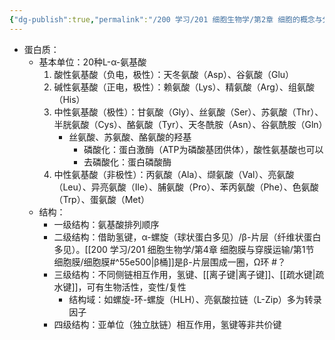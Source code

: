 ```yaml
---
{"dg-publish":true,"permalink":"/200 学习/201 细胞生物学/第2章 细胞的概念与分子基础/第2节 细胞的分子基础/生物大分子/蛋白质/","title":"蛋白质","created":"2022-12-02T11:24:08.000+08:00","updated":"2024-01-09T18:41:36.948+08:00"}
---
```



- 蛋白质：
	- 基本单位：20种L-α-氨基酸
		1. 酸性氨基酸（负电，极性）：天冬氨酸（Asp）、谷氨酸（Glu）
		2. 碱性氨基酸（正电，极性）：赖氨酸（Lys）、精氨酸（Arg）、组氨酸（His）
		3. 中性氨基酸（极性）：甘氨酸（Gly）、丝氨酸（Ser）、苏氨酸（Thr）、半胱氨酸（Cys）、酪氨酸（Tyr）、天冬酰胺（Asn）、谷氨酰胺（Gln）
			- 丝氨酸、苏氨酸、酪氨酸的羟基
				- 磷酸化：蛋白激酶（ATP为磷酸基团供体），酸性氨基酸也可以
				- 去磷酸化：蛋白磷酸酶
		4. 中性氨基酸（非极性）：丙氨酸（Ala）、缬氨酸（Val）、亮氨酸（Leu）、异亮氨酸（Ile）、脯氨酸（Pro）、苯丙氨酸（Phe）、色氨酸（Trp）、蛋氨酸（Met）
	- 结构：
		- 一级结构：氨基酸排列顺序
		- 二级结构：借助氢键，α-螺旋（球状蛋白多见）/β-片层（纤维状蛋白多见）。[[200 学习/201 细胞生物学/第4章 细胞膜与穿膜运输/第1节 细胞膜/细胞膜#^55e500\|β桶]]是β-片层围成一圈，Ω环 #？ 
		- 三级结构：不同侧链相互作用，氢键、[[离子键\|离子键]]、[[疏水键\|疏水键]]，可有生物活性，变性/复性
			- 结构域：如螺旋-环-螺旋（HLH）、亮氨酸拉链（L-Zip）多为转录因子
		- 四级结构：亚单位（独立肽链）相互作用，氢键等非共价键

